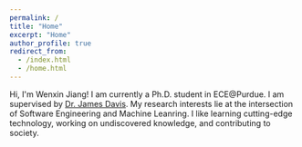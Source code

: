 ```yaml
---
permalink: /
title: "Home"
excerpt: "Home"
author_profile: true
redirect_from: 
  - /index.html
  - /home.html
---
```



Hi, I'm Wenxin Jiang!
I am currently a Ph.D. student in ECE@Purdue. I am supervised by [Dr. James Davis](https://davisjam.github.io/). 
My research interests lie at the intersection of Software Engineering and Machine Leanring.
I like learning cutting-edge technology, working on undiscovered knowledge, and contributing to society.